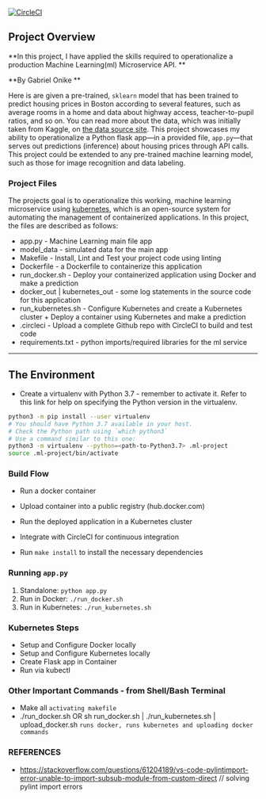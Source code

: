 [![CircleCI](https://dl.circleci.com/status-badge/img/gh/GabrielOnike/ml-project/tree/master.svg?style=svg)](https://dl.circleci.com/status-badge/redirect/gh/GabrielOnike/ml-project/tree/master) 

## Project Overview

**In this project, I have applied the skills required to operationalize a production Machine Learning(ml) Microservice API. ** 

**By Gabriel Onike **

Here is are given a pre-trained, `sklearn` model that has been trained to predict housing prices in Boston according to several features, such as average rooms in a home and data about highway access, teacher-to-pupil ratios, and so on. You can read more about the data, which was initially taken from Kaggle, on [the data source site](https://www.kaggle.com/c/boston-housing). This project showcases my ability to operationalize a Python flask app—in a provided file, `app.py`—that serves out predictions (inference) about housing prices through API calls. This project could be extended to any pre-trained machine learning model, such as those for image recognition and data labeling.

### Project Files

The projects goal is to operationalize this working, machine learning microservice using [kubernetes](https://kubernetes.io/), which is an open-source system for automating the management of containerized applications. In this project, the files are described as follows:
* app.py - Machine Learning main file app
* model_data - simulated data for the main app
* Makefile - Install, Lint and Test your project code using linting
* Dockerfile - a Dockerfile to containerize this application
* run_docker.sh - Deploy your containerized application using Docker and make a prediction
* docker_out | kubernetes_out - some log statements in the source code for this application
* run_kubernetes.sh - Configure Kubernetes and create a Kubernetes cluster + Deploy a container using Kubernetes and make a prediction
* .circleci - Upload a complete Github repo with CircleCI to build and test code
* requirements.txt - python imports/required libraries for the ml service

---

## The Environment

* Create a virtualenv with Python 3.7 - remember to activate it. Refer to this link for help on specifying the Python version in the virtualenv. 
```bash
python3 -m pip install --user virtualenv
# You should have Python 3.7 available in your host. 
# Check the Python path using `which python3`
# Use a command similar to this one:
python3 -m virtualenv --python=<path-to-Python3.7> .ml-project
source .ml-project/bin/activate
```

### Build Flow
* Run a docker container
* Upload container into a public registry (hub.docker.com)
* Run the deployed application in a Kubernetes cluster
* Integrate with CircleCI for continuous integration


* Run `make install` to install the necessary dependencies

### Running `app.py`

1. Standalone:  `python app.py`
2. Run in Docker:  `./run_docker.sh`
3. Run in Kubernetes:  `./run_kubernetes.sh`

### Kubernetes Steps

* Setup and Configure Docker locally
* Setup and Configure Kubernetes locally
* Create Flask app in Container
* Run via kubectl

### Other Important Commands - from Shell/Bash Terminal
* Make all `activating makefile`
* ./run_docker.sh OR sh run_docker.sh | ./run_kubernetes.sh | upload_docker.sh  `runs docker, runs kubernetes and uploading docker commands`


### REFERENCES
* https://stackoverflow.com/questions/61204189/vs-code-pylintimport-error-unable-to-import-subsub-module-from-custom-direct // solving pylint import errors
